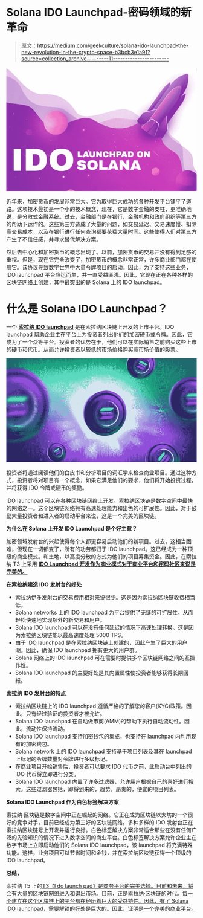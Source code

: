 # Solana IDO Launchpad-密码领域的新革命

> 原文：<https://medium.com/geekculture/solana-ido-launchpad-the-new-revolution-in-the-crypto-space-b3bcb3e1a91?source=collection_archive---------11----------------------->

![](img/d4e217c2397797ff673958bc8360b440.png)

近年来，加密货币的发展非常巨大。它为取得巨大成功的各种开发平台铺平了道路。这项技术最初是一个小的技术概念，现在，它是数字金融的支柱，更准确地说，是分散式金融系统。过去，金融部门是在银行、金融机构和政府组织等第三方的帮助下运作的。这些第三方造成了大量的问题，如交易延迟、交易速度慢、扣除高交易成本，以及在银行进行任何查询都要花费大量时间。这些使得人们对第三方产生了不信任感，并寻求替代解决方案。

然后去中心化和加密货币的概念出现了。以前，加密货币的交易并没有得到足够的重视。但是，现在它完全改变了，加密货币的概念非常正常，许多商业部门都在使用它。该协议导致数字世界中大量令牌项目的启动。因此，为了支持这些业务，IDO launchpad 平台应运而生，并一直受益匪浅。因此，它现在正在各种各样的区块链网络上创建，其中最突出的是 Solana 上的 IDO launchpad。

# 什么是 Solana IDO Launchpad？

一个 [**索拉纳 IDO launchpad**](https://www.blockchainappfactory.com/ido-launchpad-on-solana?utm_source=Medium+Geek+Culture&utm_medium=7%2F4%2F22&utm_campaign=senpagapandian) 是在索拉纳区块链上开发的上市平台。IDO launchpad 帮助企业主在平台上为投资者列出他们的加密硬币或令牌。因此，它成为了一个众筹平台。投资者的优势在于，他们可以在实际销售之前购买这些上市的硬币和代币。从而允许投资者以较低的市场价格购买高市场价值的股票。

![](img/463ed9ed299a38dd889ae26c9db8d884.png)

投资者将通过阅读他们的白皮书和分析项目的词汇学来检查商业项目。通过这种方式，投资者将对项目有一个概念，如果它满足他们的要求，他们将开始投资过程，并将获得 IDO 令牌或硬币的奖励。

IDO launchpad 可以在各种区块链网络上开发。索拉纳区块链是数字空间中最快的网络之一。这个区块链网络拥有高速处理能力和出色的可扩展性。因此，对于鼓励大量投资者和进入者的启动平台来说，这是一个完美的区块链。

**为什么在 Solana 上开发 IDO Launchpad 是个好主意？**

加密领域发射台的兴起使得每个人都更容易启动他们的新项目。过去，这相当困难，但现在一切都变了，所有的功劳都归于 IDO launchpad。这已经成为一种顶级的商业模式。和土地，以高度分散的方式为他们的项目筹集资金。因此，在索拉纳 T3 上采用 [**IDO Launchpad 开发作为商业模式对于商业平台和密码社区来说是完美的。**](https://www.blockchainappfactory.com/ido-launchpad-on-solana?utm_source=Medium+Geek+Culture&utm_medium=7%2F4%2F22&utm_campaign=senpagapandian)

**在索拉纳建造 IDO 发射台的好处**

*   索拉纳伊多发射台的交易费用相对来说很少。这是因为索拉纳区块链收费相当低。
*   Solana networks 上的 IDO launchpad 为平台提供了无缝的可扩展性。从而轻松快速地实现额外的新交易和用户。
*   Solana IDO launchpad 可以在没有任何延迟的情况下高速处理转换。这是因为索拉纳区块链能以最高速度处理 5000 TPS。
*   由于 IDO launchpad 是在索拉纳区块链上创建的，因此产生了巨大的用户潮。因此，确保 IDO launchpad 拥有更大的用户群。
*   Solana 网络上的 IDO launchpad 可在需要时提供多个区块链网络之间的互操作性。
*   Solana IDO launchpad 的主要好处是其内置属性使投资者能够获得长期回报。

**索拉纳 IDO 发射台的特点**

*   索拉纳区块链上的 IDO launchpad 遵循严格的了解您的客户(KYC)政策。因此，只有经过验证的投资者才被允许。
*   Solana IDO launchpad 在自动做市商(AMM)的帮助下执行自动流动性。因此，流动性保持流动。
*   Solana IDO launchpad 支持加密钱包的集成，也支持在 launchpad 内利用现有的加密钱包。
*   Solana network 上的 IDO launchpad 支持基于项目列表及其在 launchpad 上标记的令牌数量对令牌进行多级标记。
*   在商业项目开始销售后，投资者可以要求 IDO 代币之前，此启动台中列出的 IDO 代币将立即进行分类。
*   Solana IDO launchpad 内置了许多过滤器，允许用户根据自己的喜好进行搜索。这些过滤器包括，即将到来的，趋势，昂贵的，便宜的项目列表。

**Solana IDO Launchpad 作为白色标签解决方案**

索拉纳·区块链是数字空间中正在崛起的网络。它正在成为区块链以太坊的一个很好的竞争对手，目前已经成为第三好的区块链网络。多种多样的 IDO 发射台正在索拉纳区块链号上开发并运行良好。白色标签解决方案非常适合那些在没有任何广泛的先验知识的情况下进入数字空间的商业平台。白色标签解决方案允许企业主在数字市场上立即启动他们的 Solana IDO launchpad，该 launchpad 将充满特殊功能。这样，业务项目可以节省时间和金钱，并在索拉纳区块链获得一个顶级的 IDO launchpad。

**总结，**

索拉纳 T5 上的[T3【I do launch pad】是商务平台的完美选择。目前和未来，将会有大量的区块链网络进入和退出市场。目前，正是索拉纳·区块链的时代。每一个建立在这个区块链上的平台都在经历着巨大的受益特性。因此，有了 Solana IDO launchpad，需要解锁的好处是巨大的。因此，证明是一个完美的商业平台。](https://www.blockchainappfactory.com/ido-launchpad-on-solana?utm_source=Medium+Geek+Culture&utm_medium=7%2F4%2F22&utm_campaign=senpagapandian)